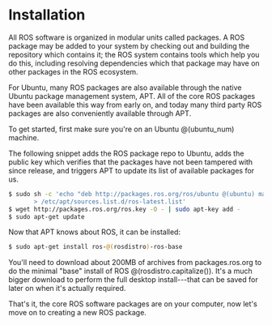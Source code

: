 Installation
============

All ROS software is organized in modular units called packages. A ROS package may be added to your system by checking out and building the repository which contains it; the ROS system contains tools which help you do this, including resolving dependencies which that package may have on other packages in the ROS ecosystem.

For Ubuntu, many ROS packages are also available through the native Ubuntu package management system, APT. All of the core ROS packages have been available this way from early on, and today many third party ROS packages are also conveniently available through APT. 

To get started, first make sure you're on an Ubuntu @(ubuntu_num) machine.

The following snippet adds the ROS package repo to Ubuntu, adds the public key which verifies that the packages have not been tampered with since release, and triggers APT to update its list of available packages for us.

~~~bash
$ sudo sh -c 'echo "deb http://packages.ros.org/ros/ubuntu @(ubuntu) main" \
       > /etc/apt/sources.list.d/ros-latest.list'
$ wget http://packages.ros.org/ros.key -O - | sudo apt-key add -
$ sudo apt-get update
~~~

Now that APT knows about ROS, it can be installed:

~~~bash
$ sudo apt-get install ros-@(rosdistro)-ros-base
~~~

You'll need to download about 200MB of archives from packages.ros.org to do the minimal "base" install of ROS @(rosdistro.capitalize()). It's a much bigger download to perform the full desktop install---that can be saved for later on when it's actually required.

That's it, the core ROS software packages are on your computer, now let's move on to creating a new ROS package.
